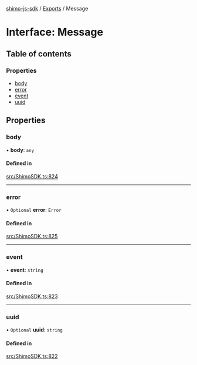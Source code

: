 [shimo-js-sdk](../README.md) / [Exports](../modules.md) / Message

# Interface: Message

## Table of contents

### Properties

- [body](Message.md#body)
- [error](Message.md#error)
- [event](Message.md#event)
- [uuid](Message.md#uuid)

## Properties

### body

• **body**: `any`

#### Defined in

[src/ShimoSDK.ts:824](https://github.com/shimohq/shimo-js-sdk/blob/7dd52a5/src/ShimoSDK.ts#L824)

___

### error

• `Optional` **error**: `Error`

#### Defined in

[src/ShimoSDK.ts:825](https://github.com/shimohq/shimo-js-sdk/blob/7dd52a5/src/ShimoSDK.ts#L825)

___

### event

• **event**: `string`

#### Defined in

[src/ShimoSDK.ts:823](https://github.com/shimohq/shimo-js-sdk/blob/7dd52a5/src/ShimoSDK.ts#L823)

___

### uuid

• `Optional` **uuid**: `string`

#### Defined in

[src/ShimoSDK.ts:822](https://github.com/shimohq/shimo-js-sdk/blob/7dd52a5/src/ShimoSDK.ts#L822)
